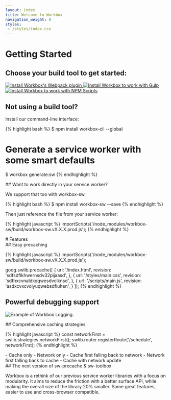 ```yaml
---
layout: index
title: Welcome to Workbox
navigation_weight: 0
styles:
 - /styles/index.css
---
```

<div class="index__install-section" markdown="1">

<div class="content-sizing" markdown="1">

# Getting Started

## Choose your build tool to get started:

<div class="index__install-options">
  <a href="./get-started/webpack" class="index__install-option index__install-webpack">
    <img src="/images/third_party/webpack-logo.svg" alt="Install Workbox's Webpack plugin" />
  </a>

  <a href="./get-started/gulp" class="index__install-option index__install-gulp">
    <img src="/images/third_party/gulp-logo.svg" alt="Install Workbox to work with Gulp" />
  </a>

  <a href="./get-started/npm-script" class="index__install-option index__install-npm">
    <img src="/images/third_party/npm-logo.svg" alt="Install Workbox to work with NPM Scripts" />
  </a>
</div>

## Not using a build tool?

Install our command-line interface:

</div>

{% highlight bash %}
$ npm install workbox-cli --global

# Generate a service worker with some smart defaults
$ workbox generate:sw
{% endhighlight %}

<div class="content-sizing" markdown="1">
## Want to work directly in your service worker?

We support that too with workbox-sw.
</div>

{% highlight bash %}
$ npm install workbox-sw --save
{% endhighlight %}

<div class="content-sizing" markdown="1">
Then just reference the file from your service worker:
</div>

{% highlight javascript %}
importScripts('/node_modules/workbox-sw/build/workbox-sw.vX.X.X.prod.js');
{% endhighlight %}

</div>

<div class="content-sizing content-padding" markdown="1">
# Features

<div class="index__features" markdown="1">
<div class="index__features-left-section" markdown="1">
## Easy precaching

{% highlight javascript %}
importScripts('/node_modules/workbox-sw/build/workbox-sw.vX.X.X.prod.js');

goog.swlib.precache([
  {
    url: '/index.html',
    revision: 'sdfsdflkhwernsdv32pijaasd',
  }, {
    url: '/styles/main.css',
    revision: 'sdfhxcvnaldkqqwesdvclknsd',
  }, {
    url: '/scripts/main.js',
    revision: 'asdxcvxcvoiyuqwebsdfiuhen',
  }
]);
{% endhighlight %}

## Powerful debugging support
![Example of Workbox Logging.](/images/workbox-logging.png)

</div>

<div class="index__features-right-section" markdown="1">
## Comprehensive caching strategies

{% highlight javascript %}
const networkFirst = swlib.strategies.networkFirst();
swlib.router.registerRoute('/schedule', networkFirst);
{% endhighlight %}

<div class="index_strategy-list" markdown="1">
- Cache only
- Network only
- Cache first falling back to network
- Network first falling back to cache
- Cache with network update
</div>
## The next version of sw-precache & sw-toolbox

Workbox is a rethink of our previous service worker libraries with a focus
on modularity. It aims to reduce the friction with a better surface API,
while making the overall size of the library 20% smaller. Same great features,
easier to use and cross-browser compatible.

</div>
</div>
</div>
